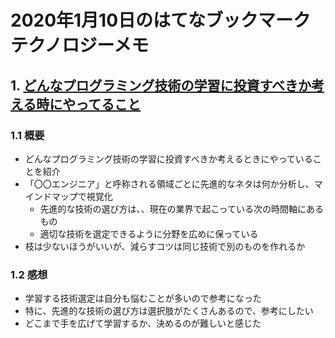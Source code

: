 # 2020年1月10日のはてなブックマークテクノロジーメモ

## 1. [どんなプログラミング技術の学習に投資すべきか考える時にやってること](https://laiso.hatenablog.com/entry/2020/01/10/why-you-should-learn-not)

### 1.1 概要

- どんなプログラミング技術の学習に投資すべきか考えるときにやっていることを紹介
- 「〇〇エンジニア」と呼称される領域ごとに先進的なネタは何か分析し、マインドマップで視覚化
  - 先進的な技術の選び方は、、現在の業界で起こっている次の時間軸にあるもの
  - 適切な技術を選定できるように分野を広めに保っている
- 枝は少ないほうがいいが、減らすコツは同じ技術で別のものを作れるか

### 1.2 感想

- 学習する技術選定は自分も悩むことが多いので参考になった
- 特に、先進的な技術の選び方は選択肢がたくさんあるので、参考にしたい
- どこまで手を広げて学習するか、決めるのが難しいと感じた
